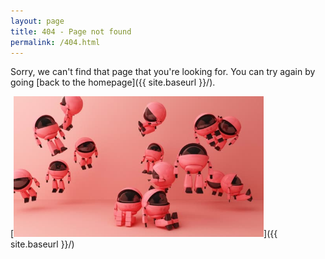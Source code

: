```yaml
---
layout: page
title: 404 - Page not found
permalink: /404.html
---
```


Sorry, we can't find that page that you're looking for. You can try again by going [back to the homepage]({{ site.baseurl }}/).

<!--[<img src="{{ site.baseurl }}/images/404.jpeg" alt="Constructocat by https://github.com/jasoncostello" style="width: 400px;"/>]({{ site.baseurl }}/)-->

[<img src="images/pinkrobot.jpeg" alt="beepboop..uh-oh!" style="width: 400px;"/>]({{ site.baseurl }}/)
